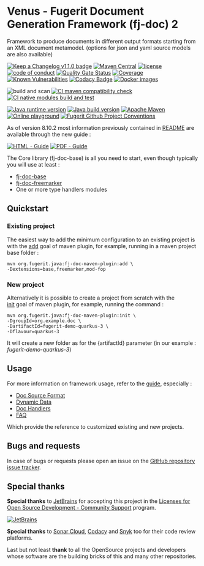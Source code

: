 # Venus - Fugerit Document Generation Framework (fj-doc) 2

Framework to produce documents in different output formats starting from an XML document metamodel. (options for json and yaml source models are also available)  

[![Keep a Changelog v1.1.0 badge](https://img.shields.io/badge/changelog-Keep%20a%20Changelog%20v1.1.0-%23E05735)](CHANGELOG.md) 
[![Maven Central](https://img.shields.io/maven-central/v/org.fugerit.java/fj-doc.svg)](https://central.sonatype.com/artifact/org.fugerit.java/fj-doc)
[![license](https://img.shields.io/badge/License-Apache%20License%202.0-teal.svg)](https://opensource.org/licenses/Apache-2.0)
[![code of conduct](https://img.shields.io/badge/conduct-Contributor%20Covenant-purple.svg)](https://github.com/fugerit-org/fj-universe/blob/main/CODE_OF_CONDUCT.md)
[![Quality Gate Status](https://sonarcloud.io/api/project_badges/measure?project=fugerit-org_fj-doc&metric=alert_status)](https://sonarcloud.io/summary/new_code?id=fugerit-org_fj-doc)
[![Coverage](https://sonarcloud.io/api/project_badges/measure?project=fugerit-org_fj-doc&metric=coverage)](https://sonarcloud.io/summary/new_code?id=fugerit-org_fj-doc)
[![Known Vulnerabilities](https://snyk.io/test/github/fugerit-org/fj-doc/badge.svg)](https://snyk.io/test/github/fugerit-org/fj-doc)
[![Codacy Badge](https://app.codacy.com/project/badge/Grade/58d93495dce94c618c4299cd80eb19f1)](https://app.codacy.com/gh/fugerit-org/fj-doc/dashboard?utm_source=gh&utm_medium=referral&utm_content=&utm_campaign=Badge_grade)
[![Docker images](https://img.shields.io/badge/dockerhub-images-important.svg?logo=Docker)](https://hub.docker.com/repository/docker/fugeritorg/fj-doc-playground-quarkus/general)

![build and scan](https://github.com/fugerit-org/fj-doc/actions/workflows/build_maven_package.yml/badge.svg)
[![CI maven compatibility check](https://github.com/fugerit-org/fj-doc/actions/workflows/build_maven_compatibility.yml/badge.svg?branch=branch-compatibility)](https://github.com/fugerit-org/fj-doc/actions/workflows/build_maven_compatibility.yml)
[![CI native modules build and test](https://github.com/fugerit-org/fj-doc/actions/workflows/build_fj-doc-native-quarkus_test.yml/badge.svg?branch=develop)](https://github.com/fugerit-org/fj-doc/actions/workflows/build_fj-doc-native-quarkus_test.yml)

[![Java runtime version](https://img.shields.io/badge/run%20on-java%208+-%23113366.svg?style=for-the-badge&logo=openjdk&logoColor=white)](https://universe.fugerit.org/src/docs/versions/java8.html)
[![Java build version](https://img.shields.io/badge/build%20on-java%2017+-%23ED8B00.svg?style=for-the-badge&logo=openjdk&logoColor=white)](https://universe.fugerit.org/src/docs/versions/java17.html)
[![Apache Maven](https://img.shields.io/badge/Apache%20Maven-3.9.0+-C71A36?style=for-the-badge&logo=Apache%20Maven&logoColor=white)](https://universe.fugerit.org/src/docs/versions/maven3_9.html)
[![Online playground](https://img.shields.io/badge/Try%20Now-Online%20Playground-1AC736?style=for-the-badge&logo=Onlinect%20Playground&logoColor=white)](https://docs.fugerit.org/fj-doc-playground/home/)
[![Fugerit Github Project Conventions](https://img.shields.io/badge/Fugerit%20Org-Project%20Conventions-1A36C7?style=for-the-badge&logo=Onlinect%20Playground&logoColor=white)](https://universe.fugerit.org/src/docs/conventions/index.html)

As of version 8.10.2 most information previously contained in [README](LEGACY_README.md) are available through the new guide : 

[![HTML - Guide](https://img.shields.io/badge/HTML-Guide-blue?style=for-the-badge)](https://venusdocs.fugerit.org/guide/ "Go to project HTML documentation")
[![PDF - Guide](https://img.shields.io/badge/PDF-Guide-red?style=for-the-badge)](https://venusdocs.fugerit.org/guide/fj-doc-guide.pdf "Go to project PDF documentation")

The Core library (fj-doc-base) is all you need to start, even though typically you will use at least : 
* [fj-doc-base](fj-doc-base/README.md)
* [fj-doc-freemarker](fj-doc-freemarker/README.md)
* One or more type handlers modules

## Quickstart

### Existing project

The easiest way to add the minimum configuration to an existing project is with the 
[add](https://venusdocs.fugerit.org/guide/#maven-plugin-goal-add) 
goal of maven plugin, for example, running in a maven project base folder : 

```shell
mvn org.fugerit.java:fj-doc-maven-plugin:add \
-Dextensions=base,freemarker,mod-fop
```

### New project

Alternatively it is possible to create a project from scratch with the  
[init](https://venusdocs.fugerit.org/guide/#maven-plugin-goal-init)
goal of maven plugin, for example, running the command : 

```shell
mvn org.fugerit.java:fj-doc-maven-plugin:init \
-DgroupId=org.example.doc \
-DartifactId=fugerit-demo-quarkus-3 \
-Dflavour=quarkus-3
```
It will create a new folder as for the {artifactId} parameter 
(in our example : *fugerit-demo-quarkus-3*)

## Usage

For more information on framework usage, refer to the 
[guide](https://venusdocs.fugerit.org/guide/), especially : 

* [Doc Source Format](https://venusdocs.fugerit.org/guide/#doc-format-entry-point)
* [Dynamic Data](https://venusdocs.fugerit.org/guide/#doc-freemarker-entry-point)
* [Doc Handlers](https://venusdocs.fugerit.org/guide/#doc-handlers)
* [FAQ](https://venusdocs.fugerit.org/guide/#doc-faq)

Which provide the reference to customized existing and new projects.

## Bugs and requests

In case of bugs or requests please open an issue on the 
[GitHub repository issue tracker](https://github.com/fugerit-org/fj-doc/issues).

## Special thanks

**Special thanks** to [JetBrains](https://www.jetbrains.com/) 
for accepting this project in the 
[Licenses for Open Source Development - Community Support](https://jb.gg/OpenSourceSupport) program.

[![JetBrains](https://universe.fugerit.org/src/docs/thanks/jetbrains.png)](https://universe.fugerit.org/src/docs/thanks/jetbrains.html)

**Special thanks** to [Sonar Cloud](https://sonarcloud.io/), 
[Codacy](https://www.codacy.com/) and 
[Snyk](https://snyk.io/) 
too for their code review platforms.

Last but not least **thank** to all the OpenSource projects and developers whose software are the building bricks of this and many other repositories.
